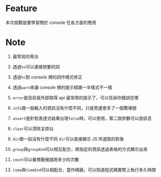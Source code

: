 # Feature

本次挑戰是要學習關於 console 在各方面的應用

# Note

1. 最常見的用法

2. 透過`%s`可以連接想要的詞

3. 透過`%c`對 console 裡的詞作樣式修正

4. 透過`warn`來讓 console 裡的提示框跟一半樣式不一樣

5. `error`是目前我外部取得 api 最常用的提示了，可以告訴你錯誤在哪

6. `info`跟一般輸入的資訊沒有什麼不同，只是旁邊會多了一個驚嘆號

7. `assert`是針對表達式結果出現`false`時，可以使用，第二個參數可以放訊息

8. `clear`可以清除主控台

9. `dir`跟一般沒有什麼不同 `dir`可以直接顯示 JS 所選取的對象

10. `group`與`groupEnd`可以相互配合，將指定的資訊透過表格的方式顯示出來

11. `count`可以看標籤被調用多少的次數

12. `time`與`timeEnd`可以相配合，當作碼錶，可以知道程式碼實際上執行多久時間
